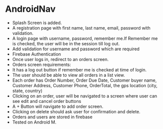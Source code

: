 # AndroidNav

- Splash Screen is added.
- A registration page with first name, last name, email, password with validation.
- A login page with username, password, remember me.If Remember me is checked, the user will be in the session till log out.
- Add validation for username and password which are required 
- Firebase Authentication
- Once user logs in, redirect to an orders screen.
- Orders screen requirements:
- It has a log out button if remember me is checked at time of login.
- The user should be able to view all orders in a list view.
- Each order has Order Number, Order Due Date, Customer buyer name, Customer
Address, Customer Phone, OrderTotal, the gps location (city, state, country)
- Clicking on an order, user will be navigated to a screen where user can see edit and cancel order buttons
- A + Button will navigate to add order screen.
- Clicking on delete should ask user for confirmation and delete.
- Orders and users are stored in firebase 
- Tested on Android M.
